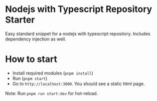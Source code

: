 ###

# Nodejs with Typescript Repository Starter

Easy standard snippet for a nodejs with typescript repository. Includes dependency injection as well.

# How to start

- Install required modules (`pnpm install`)
- Run (`pnpm start`)
- Go to `http://localhost:3000`. You should see a static html page.

Note: Run `pnpm run start:dev` for hot-reload.
